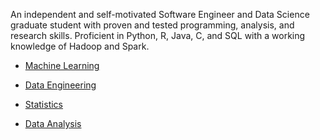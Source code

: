 An independent and self-motivated Software Engineer and Data Science graduate student with proven and tested programming, analysis, and research skills. Proficient in Python, R, Java, C, and SQL with a working knowledge of Hadoop and Spark.

* [Machine Learning](https://github.com/etwernerMIDS/Machine_Learning)

* [Data Engineering](https://github.com/etwernerMIDS/Data_Engineering)

* [Statistics](https://github.com/etwernerMIDS/Statistics)

* [Data Analysis](https://github.com/etwernerMIDS/Data_Analysis)
